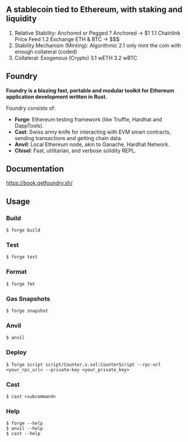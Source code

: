 ## A stablecoin tied to Ethereum, with staking and liquidity

1. Relative Stability: Anchored or Pegged ? Anchored -> $1
  1.1 Chainlink Price Feed
  1.2 Exchange ETH & BTC -> $$$
2. Stability Mechanism (Minting): Algorithmic
   2.1 only mint the coin with enough collateral (coded)
3. Collateral: Exogenous (Crypto)
   3.1 wETH
   3.2 wBTC

## Foundry

**Foundry is a blazing fast, portable and modular toolkit for Ethereum application development written in Rust.**

Foundry consists of:

- **Forge**: Ethereum testing framework (like Truffle, Hardhat and DappTools).
- **Cast**: Swiss army knife for interacting with EVM smart contracts, sending transactions and getting chain data.
- **Anvil**: Local Ethereum node, akin to Ganache, Hardhat Network.
- **Chisel**: Fast, utilitarian, and verbose solidity REPL.

## Documentation

https://book.getfoundry.sh/

## Usage

### Build

```shell
$ forge build
```

### Test

```shell
$ forge test
```

### Format

```shell
$ forge fmt
```

### Gas Snapshots

```shell
$ forge snapshot
```

### Anvil

```shell
$ anvil
```

### Deploy

```shell
$ forge script script/Counter.s.sol:CounterScript --rpc-url <your_rpc_url> --private-key <your_private_key>
```

### Cast

```shell
$ cast <subcommand>
```

### Help

```shell
$ forge --help
$ anvil --help
$ cast --help
```
